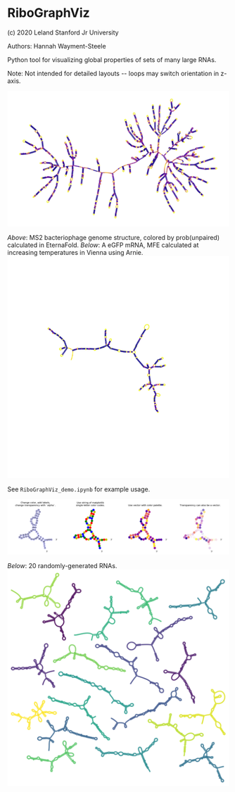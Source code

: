 # RiboGraphViz

(c) 2020 Leland Stanford Jr University

Authors:
Hannah Wayment-Steele

Python tool for visualizing global properties of sets of many large RNAs.

Note: Not intended for detailed layouts -- loops may switch orientation in z-axis.

![](images/MS2_example.png)

*Above*: MS2 bacteriophage genome structure, colored by prob(unpaired) calculated in EternaFold.
*Below*: A eGFP mRNA, MFE calculated at increasing temperatures in Vienna using Arnie.
![](images/melting_eGFP_mRNA.gif)

See `RiboGraphViz_demo.ipynb` for example usage.

![](images/RGV_example_colorings.png)

*Below*: 20 randomly-generated RNAs.
![](images/multiple_struct_example.png)
